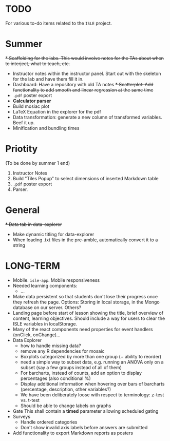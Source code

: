 TODO
====
For various to-do items related to the `ISLE` project.

Summer
====
~~* Scaffolding for the labs. This would involve notes for the TAs about when to interject, what to teach, etc.~~
* Instructor notes within the instructor panel. Start out with the skeleton for the lab and have them fill it in.
* Dashboard: Have a repository with old TA notes
~~* Scatterplot: Add functionality to add smooth and linear regression at the same time~~
* `.pdf` poster export
* **Calculator parser**
* Build mosiac plot
* LaTeX Equation in the explorer for the pdf
* Data transformation: generate a new column of transformed variables. Beef it up.
* Minification and bundling times

Priotity
====
(To be done by summer 1 end)
1. Instructor Notes
2. Build "Tiles Popup" to select dimensions of inserted Markdown table
3. `.pdf` poster export
4. Parser.

General
====
~~* Data tab in data-explorer~~
* Make dynamic titling for data-explorer
* When loading .txt files in the pre-amble, automatically convert it to a string

LONG-TERM
===
* Mobile. `isle-app`. Mobile responsiveness
* Needed learning components:
    - ...
* Make data persistent so that students don't lose their progress once they refresh the page. Options: Storing in local storage, in the Mongo database on our server. Others?
* Landing page before start of lesson showing the title, brief overview of content, learning objectives. Should include a way for users to clear the ISLE variables in localStorage.
* Many of the react components need properties for event handlers (onClick, onChange)...
* Data Explorer
   - how to handle missing data?
   - remove any R dependencies for mosaic
   - Boxplots categorized by more than one group (+ ability to reorder)
   - need a simple way to subset data, e.g. running an ANOVA only on a subset (say a few groups instead of all of them)
   - For barcharts, instead of counts, add an option to display percentages (also conditional %)
   - Display additional information when hovering over bars of barcharts (percentage, description, other variables?)
   - We have been deliberately loose with respect to terminology: z-test vs. t-test
   - Should be able to change labels on graphs
* Gate
    This shall contain a **timed** parameter allowing scheduled gating
* Surveys
    - Handle ordered categories
    - Don't show invalid axis labels before answers are submitted
* Add functionality to export Markdown reports as posters
